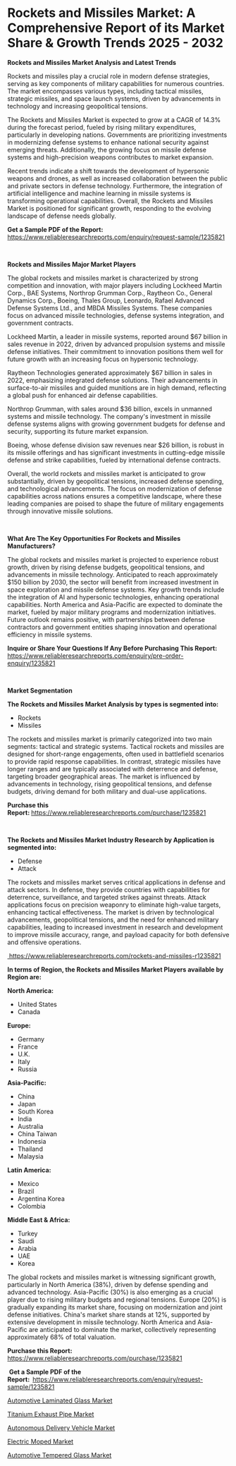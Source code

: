 <p><h1>Rockets and Missiles Market: A Comprehensive Report of its Market Share & Growth Trends 2025 - 2032</h1></p><p><strong>Rockets and Missiles Market Analysis and Latest Trends</strong></p>
<p><p>Rockets and missiles play a crucial role in modern defense strategies, serving as key components of military capabilities for numerous countries. The market encompasses various types, including tactical missiles, strategic missiles, and space launch systems, driven by advancements in technology and increasing geopolitical tensions.</p><p>The Rockets and Missiles Market is expected to grow at a CAGR of 14.3% during the forecast period, fueled by rising military expenditures, particularly in developing nations. Governments are prioritizing investments in modernizing defense systems to enhance national security against emerging threats. Additionally, the growing focus on missile defense systems and high-precision weapons contributes to market expansion.</p><p>Recent trends indicate a shift towards the development of hypersonic weapons and drones, as well as increased collaboration between the public and private sectors in defense technology. Furthermore, the integration of artificial intelligence and machine learning in missile systems is transforming operational capabilities. Overall, the Rockets and Missiles Market is positioned for significant growth, responding to the evolving landscape of defense needs globally.</p></p>
<p><strong>Get a Sample PDF of the Report:&nbsp;</strong> <a href="https://www.reliableresearchreports.com/enquiry/request-sample/1235821?utm_campaign=16&utm_medium=2&utm_source=Github&utm_content=ia&utm_term=30032025&utm_id=rockets-and-missiles">https://www.reliableresearchreports.com/enquiry/request-sample/1235821</a></p>
<p>&nbsp;</p>
<p><strong>Rockets and Missiles Major Market Players</strong></p>
<p><p>The global rockets and missiles market is characterized by strong competition and innovation, with major players including Lockheed Martin Corp., BAE Systems, Northrop Grumman Corp., Raytheon Co., General Dynamics Corp., Boeing, Thales Group, Leonardo, Rafael Advanced Defense Systems Ltd., and MBDA Missiles Systems. These companies focus on advanced missile technologies, defense systems integration, and government contracts.</p><p>Lockheed Martin, a leader in missile systems, reported around $67 billion in sales revenue in 2022, driven by advanced propulsion systems and missile defense initiatives. Their commitment to innovation positions them well for future growth with an increasing focus on hypersonic technology.</p><p>Raytheon Technologies generated approximately $67 billion in sales in 2022, emphasizing integrated defense solutions. Their advancements in surface-to-air missiles and guided munitions are in high demand, reflecting a global push for enhanced air defense capabilities.</p><p>Northrop Grumman, with sales around $36 billion, excels in unmanned systems and missile technology. The company's investment in missile defense systems aligns with growing government budgets for defense and security, supporting its future market expansion.</p><p>Boeing, whose defense division saw revenues near $26 billion, is robust in its missile offerings and has significant investments in cutting-edge missile defense and strike capabilities, fueled by international defense contracts.</p><p>Overall, the world rockets and missiles market is anticipated to grow substantially, driven by geopolitical tensions, increased defense spending, and technological advancements. The focus on modernization of defense capabilities across nations ensures a competitive landscape, where these leading companies are poised to shape the future of military engagements through innovative missile solutions.</p></p>
<p>&nbsp;</p>
<p><strong>What Are The Key Opportunities For Rockets and Missiles Manufacturers?</strong></p>
<p><p>The global rockets and missiles market is projected to experience robust growth, driven by rising defense budgets, geopolitical tensions, and advancements in missile technology. Anticipated to reach approximately $150 billion by 2030, the sector will benefit from increased investment in space exploration and missile defense systems. Key growth trends include the integration of AI and hypersonic technologies, enhancing operational capabilities. North America and Asia-Pacific are expected to dominate the market, fueled by major military programs and modernization initiatives. Future outlook remains positive, with partnerships between defense contractors and government entities shaping innovation and operational efficiency in missile systems.</p></p>
<p><strong>Inquire or Share Your Questions If Any Before Purchasing This Report:</strong> <a href="https://www.reliableresearchreports.com/enquiry/pre-order-enquiry/1235821?utm_campaign=16&utm_medium=2&utm_source=Github&utm_content=ia&utm_term=30032025&utm_id=rockets-and-missiles">https://www.reliableresearchreports.com/enquiry/pre-order-enquiry/1235821</a></p>
<p>&nbsp;</p>
<p><strong>Market Segmentation</strong></p>
<p><strong>The Rockets and Missiles Market Analysis by types is segmented into:</strong></p>
<p><ul><li>Rockets</li><li>Missiles</li></ul></p>
<p><p>The rockets and missiles market is primarily categorized into two main segments: tactical and strategic systems. Tactical rockets and missiles are designed for short-range engagements, often used in battlefield scenarios to provide rapid response capabilities. In contrast, strategic missiles have longer ranges and are typically associated with deterrence and defense, targeting broader geographical areas. The market is influenced by advancements in technology, rising geopolitical tensions, and defense budgets, driving demand for both military and dual-use applications.</p></p>
<p><strong>Purchase this Report:&nbsp;</strong><a href="https://www.reliableresearchreports.com/purchase/1235821?utm_campaign=16&utm_medium=2&utm_source=Github&utm_content=ia&utm_term=30032025&utm_id=rockets-and-missiles">https://www.reliableresearchreports.com/purchase/1235821</a></p>
<p>&nbsp;</p>
<p><strong>The Rockets and Missiles Market Industry Research by Application is segmented into:</strong></p>
<p><ul><li>Defense</li><li>Attack</li></ul></p>
<p><p>The rockets and missiles market serves critical applications in defense and attack sectors. In defense, they provide countries with capabilities for deterrence, surveillance, and targeted strikes against threats. Attack applications focus on precision weaponry to eliminate high-value targets, enhancing tactical effectiveness. The market is driven by technological advancements, geopolitical tensions, and the need for enhanced military capabilities, leading to increased investment in research and development to improve missile accuracy, range, and payload capacity for both defensive and offensive operations.</p></p>
<p><a href="https://www.reliableresearchreports.com/rockets-and-missiles-r1235821?utm_campaign=16&utm_medium=2&utm_source=Github&utm_content=ia&utm_term=30032025&utm_id=rockets-and-missiles">&nbsp;https://www.reliableresearchreports.com/rockets-and-missiles-r1235821</a></p>
<p><strong>In terms of Region, the Rockets and Missiles Market Players available by Region are:</strong></p>
<p>
    <p> <strong> North America: </strong>
        <ul>
            <li>United States</li>
            <li>Canada</li>
        </ul>
        </p> 
    <p> <strong> Europe: </strong>
        <ul>
            <li>Germany</li>
            <li>France</li>
            <li>U.K.</li>
            <li>Italy</li>
            <li>Russia</li>
        </ul>
        </p> 
    <p> <strong> Asia-Pacific: </strong>
        <ul>
            <li>China</li>
            <li>Japan</li>
            <li>South Korea</li>
            <li>India</li>
            <li>Australia</li>
            <li>China Taiwan</li>
            <li>Indonesia</li>
            <li>Thailand</li>
            <li>Malaysia</li>
        </ul>
        </p> 
    <p> <strong> Latin America: </strong>
        <ul>
            <li>Mexico</li>
            <li>Brazil</li>
            <li>Argentina Korea</li>
            <li>Colombia</li>
        </ul>
        </p> 
    <p> <strong> Middle East & Africa: </strong>
        <ul>
            <li>Turkey</li>
            <li>Saudi</li>
            <li>Arabia</li>
            <li>UAE</li>
            <li>Korea</li>
        </ul>
    </p>
    </p>
<p><p>The global rockets and missiles market is witnessing significant growth, particularly in North America (38%), driven by defense spending and advanced technology. Asia-Pacific (30%) is also emerging as a crucial player due to rising military budgets and regional tensions. Europe (20%) is gradually expanding its market share, focusing on modernization and joint defense initiatives. China's market share stands at 12%, supported by extensive development in missile technology. North America and Asia-Pacific are anticipated to dominate the market, collectively representing approximately 68% of total valuation.</p></p>
<p><strong>Purchase this Report: </strong><a href="https://www.reliableresearchreports.com/purchase/1235821?utm_campaign=16&utm_medium=2&utm_source=Github&utm_content=ia&utm_term=30032025&utm_id=rockets-and-missiles">https://www.reliableresearchreports.com/purchase/1235821</a></p>
<p>&nbsp;<strong>Get a Sample PDF of the Report:&nbsp;&nbsp;</strong><a href="https://www.reliableresearchreports.com/enquiry/request-sample/1235821?utm_campaign=16&utm_medium=2&utm_source=Github&utm_content=ia&utm_term=30032025&utm_id=rockets-and-missiles">https://www.reliableresearchreports.com/enquiry/request-sample/1235821</a></p>
<p><strong></strong></p>
<p><p><a href="https://github.com/bhuraoutenc8/Market-Research-Report-List-1/blob/main/automotive-laminated-glass-market.md?utm_campaign=16&utm_medium=2&utm_source=Github&utm_content=ia&utm_term=30032025&utm_id=rockets-and-missiles">Automotive Laminated Glass Market</a></p><p><a href="https://github.com/cezilfinerv9/Market-Research-Report-List-1/blob/main/titanium-exhaust-pipe-market.md?utm_campaign=16&utm_medium=2&utm_source=Github&utm_content=ia&utm_term=30032025&utm_id=rockets-and-missiles">Titanium Exhaust Pipe Market</a></p><p><a href="https://github.com/lelkohydesyj/Market-Research-Report-List-1/blob/main/autonomous-delivery-vehicle-market.md?utm_campaign=16&utm_medium=2&utm_source=Github&utm_content=ia&utm_term=30032025&utm_id=rockets-and-missiles">Autonomous Delivery Vehicle Market</a></p><p><a href="https://github.com/thanenegenqa/Market-Research-Report-List-1/blob/main/electric-moped-market.md?utm_campaign=16&utm_medium=2&utm_source=Github&utm_content=ia&utm_term=30032025&utm_id=rockets-and-missiles">Electric Moped Market</a></p><p><a href="https://github.com/syskamazucqa/Market-Research-Report-List-1/blob/main/automotive-tempered-glass-market.md?utm_campaign=16&utm_medium=2&utm_source=Github&utm_content=ia&utm_term=30032025&utm_id=rockets-and-missiles">Automotive Tempered Glass Market</a></p></p>